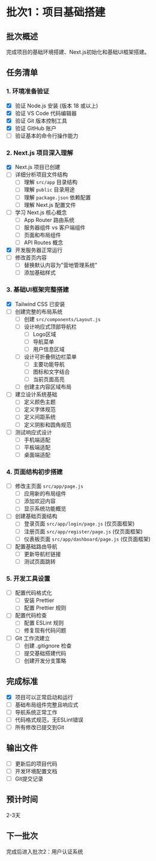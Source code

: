 # 批次1：项目基础搭建

## 批次概述
完成项目的基础环境搭建、Next.js初始化和基础UI框架搭建。

## 任务清单

### 1. 环境准备验证
- [x] 验证 Node.js 安装 (版本 18 或以上)
- [x] 验证 VS Code 代码编辑器
- [x] 验证 Git 版本控制工具
- [x] 验证 GitHub 账户
- [ ] 验证基本的命令行操作能力

### 2. Next.js 项目深入理解
- [x] Next.js 项目已创建
- [ ] 详细分析项目文件结构
  - [ ] 理解 `src/app` 目录结构
  - [ ] 理解 `public` 目录用途
  - [ ] 理解 `package.json` 依赖配置
  - [ ] 理解 Next.js 配置文件
- [ ] 学习 Next.js 核心概念
  - [ ] App Router 路由系统
  - [ ] 服务器组件 vs 客户端组件
  - [ ] 页面和布局组件
  - [ ] API Routes 概念
- [x] 开发服务器正常运行
- [ ] 修改首页内容
  - [ ] 替换默认内容为"营地管理系统"
  - [ ] 添加基础样式

### 3. 基础UI框架完整搭建
- [x] Tailwind CSS 已安装
- [ ] 创建完整的布局系统
  - [ ] 创建 `src/components/Layout.js`
  - [ ] 设计响应式顶部导航栏
    - [ ] Logo区域
    - [ ] 导航菜单
    - [ ] 用户信息区域
  - [ ] 设计可折叠侧边栏菜单
    - [ ] 主要功能导航
    - [ ] 图标和文字结合
    - [ ] 当前页面高亮
  - [ ] 创建主内容区域布局
- [ ] 建立设计系统基础
  - [ ] 定义颜色主题
  - [ ] 定义字体规范
  - [ ] 定义间距系统
  - [ ] 定义阴影和圆角规范
- [ ] 测试响应式设计
  - [ ] 手机端适配
  - [ ] 平板端适配
  - [ ] 桌面端适配

### 4. 页面结构初步搭建
- [ ] 修改主页面 `src/app/page.js`
  - [ ] 应用新的布局组件
  - [ ] 添加欢迎内容
  - [ ] 显示系统功能概览
- [ ] 创建基础页面结构
  - [ ] 登录页面 `src/app/login/page.js` (仅页面框架)
  - [ ] 注册页面 `src/app/register/page.js` (仅页面框架)
  - [ ] 仪表板页面 `src/app/dashboard/page.js` (仅页面框架)
- [ ] 配置基础路由导航
  - [ ] 更新导航栏链接
  - [ ] 测试页面跳转

### 5. 开发工具设置
- [ ] 配置代码格式化
  - [ ] 安装 Prettier
  - [ ] 配置 Prettier 规则
- [ ] 配置代码检查
  - [ ] 配置 ESLint 规则
  - [ ] 修复现有代码问题
- [ ] Git 工作流建立
  - [ ] 创建 .gitignore 检查
  - [ ] 提交基础搭建代码
  - [ ] 创建开发分支策略

## 完成标准
- [x] 项目可以正常启动和运行
- [ ] 基础布局组件完整且响应式
- [ ] 导航系统正常工作
- [ ] 代码格式规范，无ESLint错误
- [ ] 所有修改已提交到Git

## 输出文件
- [ ] 更新后的项目代码
- [ ] 开发环境配置文档
- [ ] Git提交记录

## 预计时间
2-3天

## 下一批次
完成后进入批次2：用户认证系统
